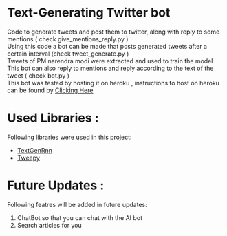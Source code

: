 # Text-Generating Twitter bot    
Code to generate tweets and post them to twitter, along with reply to some mentions ( check give_mentions_reply.py )    
Using this code a bot can be made that posts generated tweets after a certain interval (check tweet_generate.py )    
Tweets of PM narendra modi were extracted and used to train the model    
This bot can also reply to mentions and reply according to the text of the tweet ( check bot.py )    
This bot was tested by hosting it on heroku , instructions to host on heroku can be found by <a href="https://devcenter.heroku.com/articles/git" target="_blank">Clicking Here</a>    

# Used Libraries :
Following libraries were used in this project:    
* <a href="https://github.com/minimaxir/textgenrnn" target="_blank">TextGenRnn</a>
* <a href="https://github.com/tweepy/tweepy" target="_blank">Tweepy</a>    

# Future Updates :
Following featres will be added in future updates:
1. ChatBot so that you can chat with the AI bot
2. Search articles for you
